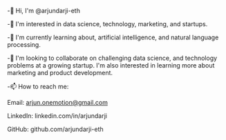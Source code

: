 -👋 Hi, I'm @arjundarji-eth

-👀 I'm interested in data science, technology, marketing, and startups.

-🌱 I'm currently learning about, artificial intelligence, and natural language processing.

-💞️ I'm looking to collaborate on challenging data science, and technology problems at a growing startup. I'm also interested in learning more about marketing and product development.

-📫 How to reach me:

Email: arjun.onemotion@gmail.com

LinkedIn: linkedin.com/in/arjundarji

GitHub: github.com/arjundarji-eth

<!---
arjundarji-eth/arjundarji-eth is a ✨ special ✨ repository because its `README.md` (this file) appears on your GitHub profile.
You can click the Preview link to take a look at your changes.
--->
